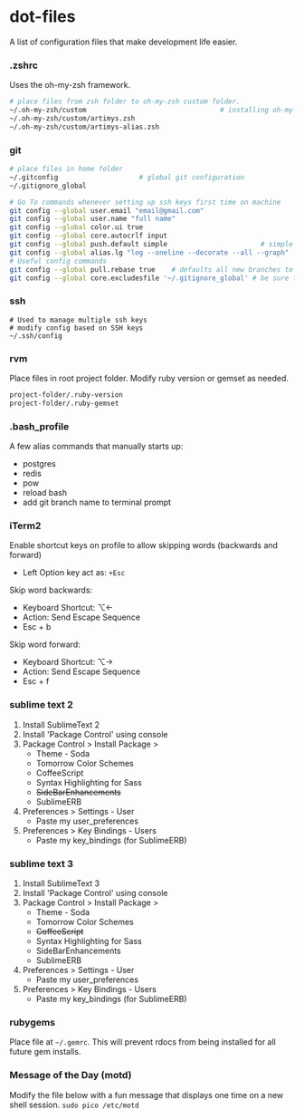 # dot-files
A list of configuration files that make development life easier.



### .zshrc
Uses the oh-my-zsh framework.

``` sh
# place files from zsh folder to oh-my-zsh custom folder.
~/.oh-my-zsh/custom                                 # installing oh-my-zsh generates this folder
~/.oh-my-zsh/custom/artimys.zsh
~/.oh-my-zsh/custom/artimys-alias.zsh
```



### git

``` sh
# place files in home folder
~/.gitconfig                    # global git configuration
~/.gitignore_global

```

``` sh
# Go To commands whenever setting up ssh keys first time on machine
git config --global user.email "email@gmail.com"
git config --global user.name "full name"
git config --global color.ui true
git config --global core.autocrlf input
git config --global push.default simple                       # simple - only pushes current branch to github
git config --global alias.lg "log --oneline --decorate --all --graph"
# Useful config commands
git config --global pull.rebase true    # defaults all new branches to fetch then rebase (instead of fetch/merge)
git config --global core.excludesfile '~/.gitignore_global' # be sure to create file after
```

### ssh
```
# Used to manage multiple ssh keys
# modify config based on SSH keys
~/.ssh/config
```


### rvm
Place files in root project folder. Modify ruby version or gemset as needed.

``` sh
project-folder/.ruby-version
project-folder/.ruby-gemset
```



### .bash_profile
A few alias commands that manually starts up:
- postgres
- redis
- pow
- reload bash
- add git branch name to terminal prompt



### iTerm2
Enable shortcut keys on profile to allow skipping words (backwards and forward)
- Left Option key act as: ```+Esc```

Skip word backwards:
- Keyboard Shortcut: ⌥←
- Action: Send Escape Sequence
- Esc + b

Skip word forward:
- Keyboard Shortcut: ⌥→
- Action: Send Escape Sequence
- Esc + f


### sublime text 2
1) Install SublimeText 2
2) Install 'Package Control' using console
3) Package Control > Install Package >
    - Theme - Soda
    - Tomorrow Color Schemes
    - CoffeeScript
    - Syntax Highlighting for Sass
    - ~~SideBarEnhancements~~
    - SublimeERB
4) Preferences > Settings - User
    - Paste my user_preferences
5) Preferences > Key Bindings - Users
    - Paste my key_bindings (for SublimeERB)


### sublime text 3
1) Install SublimeText 3
2) Install 'Package Control' using console
3) Package Control > Install Package >
    - Theme - Soda
    - Tomorrow Color Schemes
    - ~~CoffeeScript~~
    - Syntax Highlighting for Sass
    - SideBarEnhancements
    - SublimeERB
4) Preferences > Settings - User
    - Paste my user_preferences
5) Preferences > Key Bindings - Users
    - Paste my key_bindings (for SublimeERB)


### rubygems
Place file at ```~/.gemrc```. This will prevent rdocs from being installed for all future gem installs.


### Message of the Day (motd)
Modify the file below with a fun message that displays one time on a new shell session.
```sudo pico /etc/motd```